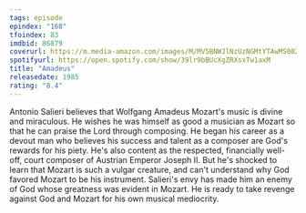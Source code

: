 ```yaml
---
tags: episode
epindex: "168"
tfoindex: 83
imdbid: 86879
coverurl: https://m.media-amazon.com/images/M/MV5BNWJlNzUzNGMtYTAwMS00ZjI2LWFmNWQtODcxNWUxODA5YmU1XkEyXkFqcGdeQXVyNTIzOTk5ODM@._V1_SX202_CR0,0,202,300_.jpg
spotifyurl: https://open.spotify.com/show/39lr9bBUcXgZRXsxTw1axM
title: "Amadeus"
releasedate: 1985
rating: "8.4"
---
```


Antonio Salieri believes that Wolfgang Amadeus Mozart's music is divine and miraculous. He wishes he was himself as good a musician as Mozart so that he can praise the Lord through composing. He began his career as a devout man who believes his success and talent as a composer are God's rewards for his piety. He's also content as the respected, financially well-off, court composer of Austrian Emperor Joseph II. But he's shocked to learn that Mozart is such a vulgar creature, and can't understand why God favored Mozart to be his instrument. Salieri's envy has made him an enemy of God whose greatness was evident in Mozart. He is ready to take revenge against God and Mozart for his own musical mediocrity.